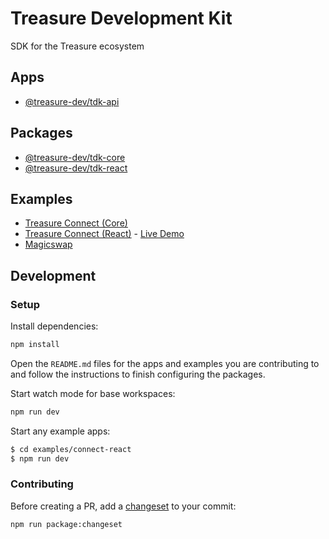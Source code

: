 # Treasure Development Kit

SDK for the Treasure ecosystem

## Apps

- [@treasure-dev/tdk-api](./apps/api)

## Packages

- [@treasure-dev/tdk-core](./packages/core)
- [@treasure-dev/tdk-react](./packages/react)

## Examples

- [Treasure Connect (Core)](./examples/connect-core)
- [Treasure Connect (React)](./examples/connect-react) - [Live Demo](https://tdk-examples-connect.vercel.app)
- [Magicswap](./examples/magicswap)

## Development

### Setup

Install dependencies:

```bash
npm install
```

Open the `README.md` files for the apps and examples you are contributing to and follow the instructions to finish configuring the packages.

Start watch mode for base workspaces:

```bash
npm run dev
```

Start any example apps:

```bash
$ cd examples/connect-react
$ npm run dev
```

### Contributing

Before creating a PR, add a [changeset](https://github.com/changesets/changesets/blob/main/docs/intro-to-using-changesets.md) to your commit:

```bash
npm run package:changeset
```
